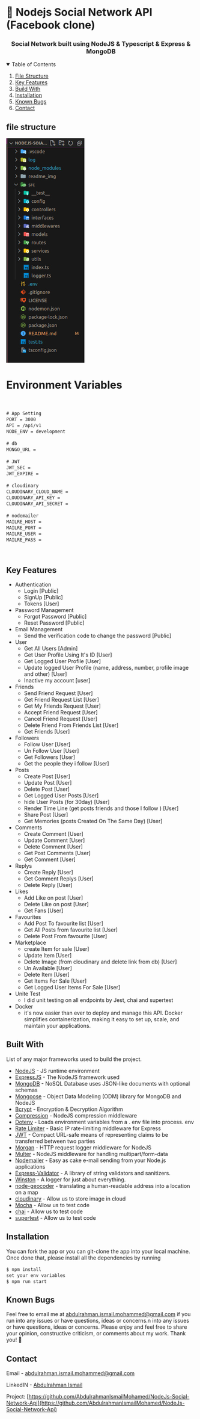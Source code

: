 # 🚀 Nodejs Social Network API (Facebook clone)

<h3 align="center">Social Network built using NodeJS & Typescript & Express & MongoDB</h3>

<!-- TABLE OF CONTENTS -->
<details open="open">
  <summary>Table of Contents</summary>
  <ol>
     <li>
      <a href="#file-structure">File Structure</a>
    </li>
    <li>
      <a href="#key-features">Key Features</a>
    </li>
    <li>
      <a href="#build-with">Build With</a>
    </li>
    <li>
      <a href="#installation">Installation</a>
    </li>
    <li>
      <a href="#known-bugs">Known Bugs</a>
    </li>
    <li>
      <a href="#contact">Contact</a>
    </li>
  </ol>
</details>

## file structure

![GitHub Logo](/readme_img/file_structure.jpg)

# Environment Variables

&nbsp;

```ENV
# App Setting
PORT = 3000
API = /api/v1
NODE_ENV = development

# db
MONGO_URL = 

# JWT
JWT_SEC = 
JWT_EXPIRE = 

# cloudinary
CLOUDINARY_CLOUD_NAME = 
CLOUDINARY_API_KEY = 
CLOUDINARY_API_SECRET = 

# nodemailer
MAILRE_HOST = 
MAILRE_PORT = 
MAILRE_USER = 
MAILRE_PASS = 

```

&nbsp;

## Key Features

- Authentication
  - Login [Public]
  - SignUp [Public]
  - Tokens [User]
- Password Management
  - Forgot Password [Public]
  - Reset Password [Public]
- Email Management
  - Send the verification code to change the password [Public]
- User
  - Get All Users [Admin]
  - Get User Profile Using It's ID [User]
  - Get Logged User Profile [User]
  - Update logged User Profile (name, address, number, profile image and other) [User]
  - Inactive my account [user]
- Friends
  - Send Friend Request [User]
  - Get Friend Request List [User]
  - Get My Friends Request [User]
  - Accept Friend Request [User]
  - Cancel Friend Request [User]
  - Delete Friend From Friends List [User]
  - Get Friends [User]
- Followers
  - Follow User [User]
  - Un Follow User [User]
  - Get Followers [User]
  - Get the people they i follow [User]
- Posts
  - Create Post [User]
  - Update Post [User]
  - Delete Post [User]
  - Get Logged User Posts [User]
  - hide User Posts (for 30day) [User]
  - Render Time Line (get posts friends and those I follow ) [User]
  - Share Post [User]
  - Get Memories (posts Created On The Same Day) [User]
- Comments
  - Create Comment [User]
  - Update Comment [User]
  - Delete Comment [User]
  - Get Post Comments [User]
  - Get Comment [User]
- Replys
  - Create Reply [User]
  - Get Comment Replys [User]
  - Delete Reply [User]
- Likes
  - Add Like on post [User]
  - Delete Like on post [User]
  - Get Fans [User]
- Favourites
  - Add Post To favourite list [User]
  - Get All Posts from favourite list [User]
  - Delete Post From favourite [User]
- Marketplace
  - create Item for sale [User]
  - Update Item [User]
  - Delete Image (from cloudinary and delete link from db) [User]
  - Un Available [User]
  - Delete Item [User]
  - Get Items For Sale [User]
  - Get Logged User Items For Sale [User]
- Unite Test 
  - I did unit testing on all endpoints by Jest, chai and supertest
- Docker
  - it's now easier than ever to deploy and manage this API. Docker simplifies containerization, making it easy to set up, scale, and maintain your applications.
  
## Built With

List of any major frameworks used to build the project.

* [NodeJS](https://nodejs.org/) - JS runtime environment
* [ExpressJS](https://expressjs.com/) - The NodeJS framework used
* [MongoDB](https://www.mongodb.com/) - NoSQL Database uses JSON-like documents with optional schemas
* [Mongoose](https://mongoosejs.com/) - Object Data Modeling (ODM) library for MongoDB and NodeJS
* [Bcrypt](https://www.npmjs.com/package/bcrypt) - Encryption & Decryption Algorithm
* [Compression](https://www.npmjs.com/package/compression) - NodeJS compression middleware
* [Dotenv](https://www.npmjs.com/package/dotenv) - Loads environment variables from a . env file into process. env
* [Rate Limiter](https://www.npmjs.com/package/express-rate-limit) - Basic IP rate-limiting middleware for Express
* [JWT](https://jwt.io/) - Compact URL-safe means of representing claims to be transferred between two parties
* [Morgan](https://www.npmjs.com/package/morgan) - HTTP request logger middleware for NodeJS
* [Multer](https://www.npmjs.com/package/multer) - NodeJS middleware for handling multipart/form-data
* [Nodemailer](https://www.npmjs.com/package/nodemailer) - Easy as cake e-mail sending from your Node.js applications
* [Express-Validator](https://www.npmjs.com/package/express-validator) - A library of string validators and sanitizers.
* [Winston](https://www.npmjs.com/package/winston) - A logger for just about everything.
* [node-geocoder](https://www.npmjs.com/package/node-geocoder) -  translating a human-readable address into a location on a map
* [cloudinary](https://www.npmjs.com/package/cloudinary) - Allow us to store image in cloud
* [Mocha](https://www.npmjs.com/package/mocha) - Allow us to test code
* [chai](https://www.npmjs.com/package/chai) - Allow us to test code
* [supertest](https://www.npmjs.com/package/supertest) - Allow us to test code

## Installation

You can fork the app or you can git-clone the app into your local machine. Once done that, please install all the
dependencies by running
```
$ npm install
set your env variables
$ npm run start
``` 

## Known Bugs
Feel free to email me at abdulrahman.ismail.mohammed@gmail.com if you run into any issues or have questions, ideas or concerns.n into any issues or have questions, ideas or concerns.
Please enjoy and feel free to share your opinion, constructive criticism, or comments about my work. Thank you! 🙂

<!-- CONTACT -->
## Contact

Email - [abdulrahman.ismail.mohammed@gmail.com](abdulrahman.ismail.mohammed@gmail.com)

LinkedIN - [Abdulrahman Ismail](https://www.linkedin.com/in/abdulrahman-ismail-ab6a84209)

Project: [https://github.com/AbdulrahmanIsmailMohamed/NodeJs-Social-Network-Api](https://github.com/AbdulrahmanIsmailMohamed/NodeJs-Social-Network-Api)

